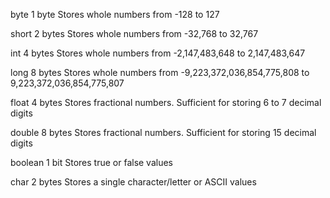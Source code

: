 
byte	1 byte	Stores whole numbers from -128 to 127

short	2 bytes	Stores whole numbers from -32,768 to 32,767

int	4 bytes	Stores whole numbers from -2,147,483,648 to 2,147,483,647

long	8 bytes	Stores whole numbers from -9,223,372,036,854,775,808 to 9,223,372,036,854,775,807

float	4 bytes	Stores fractional numbers. Sufficient for storing 6 to 7 decimal digits

double	8 bytes	Stores fractional numbers. Sufficient for storing 15 decimal digits

boolean	1 bit	Stores true or false values

char	2 bytes	Stores a single character/letter or ASCII values
